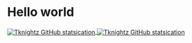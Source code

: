 # Hello world

<a href="https://github.com/tknightz">
  <img align="center" src="https://github-readme-stats.vercel.app/api?username=tknightz&&show_icons=true&title_color=ffffff&icon_color=bb2acf&text_color=daf7dc&bg_color=151515" alt="Tknightz GitHub statsication" />
  <img align="center" src="https://github-readme-stats.vercel.app/api?username=tknightz&show_icons=true&title_color=ffffff&icon_color=bb2acf&text_color=daf7dc&bg_color=151515" alt="Tknightz GitHub statsication" />
</a>
